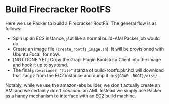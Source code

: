 # Build Firecracker RootFS

Here we use Packer to build a Firecracker RootFS. The general flow is as
follows:

- Spin up an EC2 instance, jsut like a normal build-AMI Packer job would do.
- Create an image file (`create_rootfs_image.sh`). It will be provisioned with
  Ubuntu Focal, for now.
- [NOT DONE YET] Copy the Grapl Plugin Bootstrap Client into the image and hook
  it up to systemd.
- The final `provisioner "file"` stanza of build-rootfs.pkr.hcl will download
  that .tar.gz from the EC2 instance and dump it in `${GRAPL_ROOT}/dist/`.

Notably, while we use the amazon-ebs builder, we don't actually create an AMI
and we certainly don't _consume_ an AMI. Instead we simply use Packer as a handy
mechanism to interface with an EC2 build machine.

